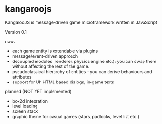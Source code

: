 kangaroojs
==========

KangarooJS is message-driven game microframework written in JavaScript

Version 0.1

now:

- each game entity is extendable via plugins
- message/event-driven approach
- decoupled modules (renderer, physics engine etc.): you can swap them without affecting the rest of the game.
- pseudoclassical hierarchy of entities - you can derive behaviours and attributes 
- support for UI: HTML based dialogs, in-game texts

planned (NOT YET implemented):

- box2d integration
- level loading
- screen stack
- graphic theme for casual games (stars, padlocks, level list etc.)





















